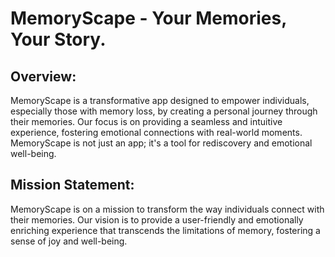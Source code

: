 # MemoryScape - Your Memories, Your Story.

## Overview:
MemoryScape is a transformative app designed to empower individuals, especially those with memory loss, by creating a personal journey through their memories. Our focus is on providing a seamless and intuitive experience, fostering emotional connections with real-world moments. MemoryScape is not just an app; it's a tool for rediscovery and emotional well-being.

## Mission Statement:
MemoryScape is on a mission to transform the way individuals connect with their memories. Our vision is to provide a user-friendly and emotionally enriching experience that transcends the limitations of memory, fostering a sense of joy and well-being.
